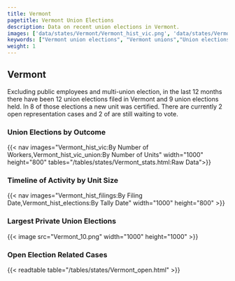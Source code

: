 ```yaml
---
title: Vermont
pagetitle: Vermont Union Elections
description: Data on recent union elections in Vermont.
images: ['data/states/Vermont/Vermont_hist_vic.png', 'data/states/Vermont/Vermont_hist_size.png', 'data/states/Vermont/Vermont_10.png']
keywords: ["Vermont union elections", "Vermont unions","Union elections"]
weight: 1
---
```

##  Vermont

Excluding public employees and multi-union election, in the last 12 months there have been 12 union elections filed in Vermont and 9 union elections held. In 8 of those elections a new unit was certified. There are currently 2 open representation cases and 2 of are still waiting to vote.

### Union Elections by Outcome
{{< nav images="Vermont_hist_vic:By Number of Workers,Vermont_hist_vic_union:By Number of Units" width="1000" height="800" tables="/tables/states/Vermont_stats.html:Raw Data">}}

### Timeline of Activity by Unit Size
{{< nav images="Vermont_hist_filings:By Filing Date,Vermont_hist_elections:By Tally Date" width="1000" height="800" >}}

### Largest Private Union Elections
{{< image src="Vermont_10.png" width="1000" height="1000"  >}}

### Open Election Related Cases
{{< readtable table="/tables/states/Vermont_open.html" >}}

